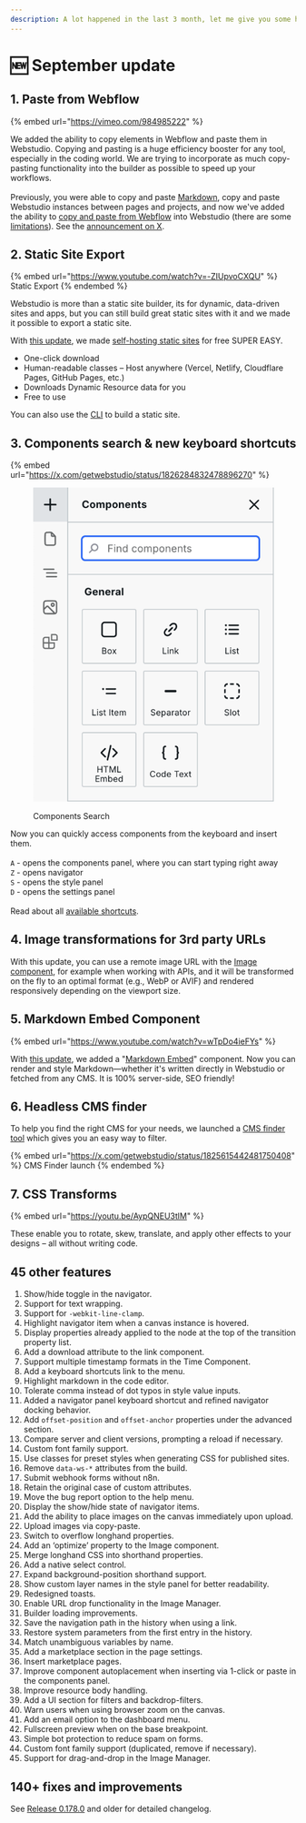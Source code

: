 ```yaml
---
description: A lot happened in the last 3 month, let me give you some highlights!
---
```


# 🆕 September update

## 1. Paste from Webflow

{% embed url="https://vimeo.com/984985222" %}

We added the ability to copy elements in Webflow and paste them in Webstudio. Copying and pasting is a huge efficiency booster for any tool, especially in the coding world. We are trying to incorporate as much copy-pasting functionality into the builder as possible to speed up your workflows.\
\
Previously, you were able to copy and paste [Markdown](../university/foundations/copy-paste/markdown.md), copy and paste Webstudio instances between pages and projects, and now we've added the ability to [copy and paste from Webflow](../university/foundations/copy-paste/webflow.md) into Webstudio (there are some [limitations](../university/foundations/copy-paste/webflow.md#what-does-and-doesnt-transfer)).  See the [announcement on X](https://x.com/getwebstudio/status/1813282002503619009).

## 2. Static Site Export

{% embed url="https://www.youtube.com/watch?v=-ZIUpvoCXQU" %}
Static Export
{% endembed %}

Webstudio is more than a static site builder, its for dynamic, data-driven sites and apps, but you can still build great static sites with it and we made it possible to export a static site.&#x20;

With [this update](https://x.com/getwebstudio/status/1820504786820903159), we made [self-hosting static sites](../university/self-hosting/#static-site) for free SUPER EASY.

* One-click download
* Human-readable classes – Host anywhere (Vercel, Netlify, Cloudflare Pages, GitHub Pages, etc.)
* Downloads Dynamic Resource data for you
* Free to use

You can also use the [CLI](../university/self-hosting/cli.md) to build a static site.

## 3. Components search & new keyboard shortcuts

{% embed url="https://x.com/getwebstudio/status/1826284832478896270" %}

<figure><img src="../.gitbook/assets/image (7).png" alt="search box on components"><figcaption><p>Components Search</p></figcaption></figure>

Now you can quickly access components from the keyboard and insert them. \
\
`A` - opens the components panel, where you can start typing right away\
`Z` - opens navigator\
`S` - opens the style panel\
`D` - opens the settings panel\
\
Read about all [available shortcuts](../university/foundations/shortcuts.md).

## 4. Image transformations for 3rd party URLs

With this update, you can use a remote image URL with the [Image component](../university/core-components/image.md), for example when working with APIs, and it will be transformed on the fly to an optimal format (e.g., WebP or AVIF) and rendered responsively depending on the viewport size.

## 5. Markdown Embed Component

{% embed url="https://www.youtube.com/watch?v=wTpDo4ieFYs" %}

With [this update](https://x.com/getwebstudio/status/1822270103452319872), we added a "[Markdown Embed](../university/core-components/markdown-embed.md)" component. Now you can render and style Markdown—whether it's written directly in Webstudio or fetched from any CMS. It is 100% server-side, SEO friendly!

## 6. Headless CMS finder

To help you find the right CMS for your needs, we launched a [CMS finder tool](https://wstd.us/cms-finder) which gives you an easy way to filter.

{% embed url="https://x.com/getwebstudio/status/1825615442481750408" %}
CMS Finder launch
{% endembed %}

## 7. CSS Transforms

{% embed url="https://youtu.be/AypQNEU3tlM" %}

These enable you to rotate, skew, translate, and apply other effects to your designs – all without writing code.

## 45 other features

1. Show/hide toggle in the navigator.
2. Support for text wrapping.
3. Support for `-webkit-line-clamp`.
4. Highlight navigator item when a canvas instance is hovered.
5. Display properties already applied to the node at the top of the transition property list.
6. Add a download attribute to the link component.
7. Support multiple timestamp formats in the Time Component.
8. Add a keyboard shortcuts link to the menu.
9. Highlight markdown in the code editor.
10. Tolerate comma instead of dot typos in style value inputs.
11. Added a navigator panel keyboard shortcut and refined navigator docking behavior.
12. Add `offset-position` and `offset-anchor` properties under the advanced section.
13. Compare server and client versions, prompting a reload if necessary.
14. Custom font family support.
15. Use classes for preset styles when generating CSS for published sites.
16. Remove `data-ws-*` attributes from the build.
17. Submit webhook forms without n8n.
18. Retain the original case of custom attributes.
19. Move the bug report option to the help menu.
20. Display the show/hide state of navigator items.
21. Add the ability to place images on the canvas immediately upon upload.
22. Upload images via copy-paste.
23. Switch to overflow longhand properties.
24. Add an ‘optimize’ property to the Image component.
25. Merge longhand CSS into shorthand properties.
26. Add a native select control.
27. Expand background-position shorthand support.
28. Show custom layer names in the style panel for better readability.
29. Redesigned toasts.
30. Enable URL drop functionality in the Image Manager.
31. Builder loading improvements.
32. Save the navigation path in the history when using a link.
33. Restore system parameters from the first entry in the history.
34. Match unambiguous variables by name.
35. Add a marketplace section in the page settings.
36. Insert marketplace pages.
37. Improve component autoplacement when inserting via 1-click or paste in the components panel.
38. Improve resource body handling.
39. Add a UI section for filters and backdrop-filters.
40. Warn users when using browser zoom on the canvas.
41. Add an email option to the dashboard menu.
42. Fullscreen preview when on the base breakpoint.
43. Simple bot protection to reduce spam on forms.
44. Custom font family support (duplicated, remove if necessary).
45. Support for drag-and-drop in the Image Manager.

## 140+ fixes and improvements

See [Release 0.178.0](https://github.com/webstudio-is/webstudio/releases/tag/0.178.0) and older for detailed changelog.

